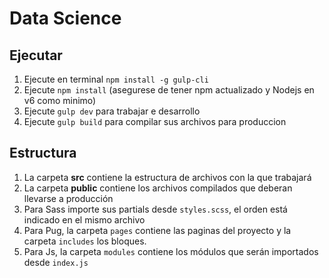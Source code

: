 # Data Science

## Ejecutar

1. Ejecute en terminal `npm install -g gulp-cli`
2. Ejecute `npm install` (asegurese de tener npm actualizado y Nodejs en v6 como minimo)
3. Ejecute `gulp dev` para trabajar e desarrollo
4. Ejecute `gulp build` para compilar sus archivos para produccion

## Estructura

1. La carpeta **src** contiene la estructura de archivos con la que trabajará
2. La carpeta **public** contiene los archivos compilados que deberan llevarse a producción
3. Para Sass importe sus partials desde `styles.scss`, el orden está indicado en el mismo archivo
4. Para Pug, la carpeta `pages` contiene las paginas del proyecto y la carpeta `includes` los bloques.
5. Para Js, la carpeta `modules` contiene los módulos que serán importados desde `index.js`
